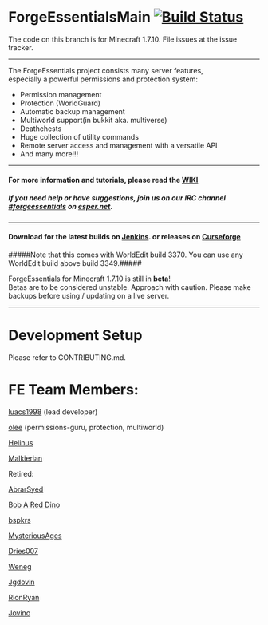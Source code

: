 ForgeEssentialsMain [![Build Status](https://travis-ci.org/ForgeEssentials/ForgeEssentialsMain.svg?branch=develop)](https://travis-ci.org/ForgeEssentials/ForgeEssentialsMain)
===================

The code on this branch is for Minecraft 1.7.10. File issues at the issue tracker.

*******************

The ForgeEssentials project consists many server features,  
especially a powerful permissions and protection system:
 - Permission management
 - Protection (WorldGuard)
 - Automatic backup management
 - Multiworld support(in bukkit aka. multiverse)
 - Deathchests
 - Huge collection of utility commands
 - Remote server access and management with a versatile API
 - And many more!!!

*******************

#### For more information and tutorials, please read the [__WIKI__](https://github.com/ForgeEssentials/ForgeEssentialsMain/wiki) ####

##### If you need help or have suggestions, join us on our IRC channel [*#forgeessentials*](http://webchat.esper.net/?channels=forgeessentials&prompt=1) on [esper.net](http://esper.net). #####

*******************

#### Download for the latest builds on [Jenkins](http://ci.forgeessentials.com/job/FE/). or releases on [Curseforge](http://minecraft.curseforge.com/mc-mods/74735) ####

#####Note that this comes with WorldEdit build 3370. You can use any WorldEdit build above build 3349.#####

ForgeEssentials for Minecraft 1.7.10 is still in **beta**!  
Betas are to be considered unstable. Approach with caution. Please make backups before using / updating on a live server.

*******************

Development Setup
=================
Please refer to CONTRIBUTING.md.

FE Team Members:
================
<a href="https://github.com/luacs1998">luacs1998</a> (lead developer)

<a href="https://github.com/olee">olee</a> (permissions-guru, protection, multiworld)

<a href="https://github.com/helinus">Helinus</a>

<a href="https://github.com/Malkierian">Malkierian</a>

Retired:

<a href="https://github.com/AbrarSyed">AbrarSyed</a>

<a href="https://github.com/Bob-A-Red-Dino">Bob A Red Dino</a>

<a href="https://github.com/bspkrs">bspkrs</a>

<a href="https://github.com/MysteriousAges">MysteriousAges</a>

<a href="https://github.com/dries007">Dries007</a>

<a href="https://github.com/Weneg">Weneg</a>

<a href="https://github.com/Jgdovin">Jgdovin</a>

<a href="https://github.com/RlonRyan">RlonRyan</a>

<a href="https://github.com/jovino">Jovino</a>
